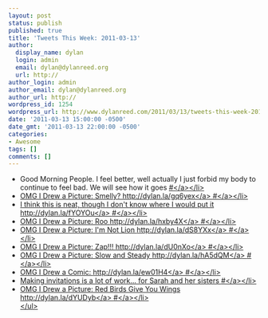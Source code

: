 ```yaml
---
layout: post
status: publish
published: true
title: 'Tweets This Week: 2011-03-13'
author:
  display_name: dylan
  login: admin
  email: dylan@dylanreed.org
  url: http://
author_login: admin
author_email: dylan@dylanreed.org
author_url: http://
wordpress_id: 1254
wordpress_url: http://www.dylanreed.com/2011/03/13/tweets-this-week-2011-03-13/
date: '2011-03-13 15:00:00 -0500'
date_gmt: '2011-03-13 22:00:00 -0500'
categories:
- Awesome
tags: []
comments: []
---
```

<ul class="aktt_tweet_digest">
<li>Good Morning People. I feel better, well actually I just forbid my body to continue to feel bad. We will see how it goes <a href="http:&#47;&#47;twitter.com&#47;awesomeguy&#47;statuses&#47;44430856865067009" class="aktt_tweet_time">#<&#47;a><&#47;li>
<li>OMG I Drew a Picture: Smelly? <a href="http:&#47;&#47;dylan.la&#47;gq6yex" rel="nofollow">http:&#47;&#47;dylan.la&#47;gq6yex<&#47;a> <a href="http:&#47;&#47;twitter.com&#47;awesomeguy&#47;statuses&#47;44791660097437697" class="aktt_tweet_time">#<&#47;a><&#47;li>
<li>I think this is neat, though I don&#039;t know where I would put it <a href="http:&#47;&#47;dylan.la&#47;fYOYOu" rel="nofollow">http:&#47;&#47;dylan.la&#47;fYOYOu<&#47;a> <a href="http:&#47;&#47;twitter.com&#47;awesomeguy&#47;statuses&#47;44915686786613248" class="aktt_tweet_time">#<&#47;a><&#47;li>
<li>OMG I Drew a Picture: Roo <a href="http:&#47;&#47;dylan.la&#47;hxby4X" rel="nofollow">http:&#47;&#47;dylan.la&#47;hxby4X<&#47;a> <a href="http:&#47;&#47;twitter.com&#47;awesomeguy&#47;statuses&#47;45164832831442944" class="aktt_tweet_time">#<&#47;a><&#47;li>
<li>OMG I Drew a Picture: I&#039;m Not Lion <a href="http:&#47;&#47;dylan.la&#47;dS8YXx" rel="nofollow">http:&#47;&#47;dylan.la&#47;dS8YXx<&#47;a> <a href="http:&#47;&#47;twitter.com&#47;awesomeguy&#47;statuses&#47;45527749003194368" class="aktt_tweet_time">#<&#47;a><&#47;li>
<li>OMG I Drew a Picture: Zap!!! <a href="http:&#47;&#47;dylan.la&#47;dU0nXo" rel="nofollow">http:&#47;&#47;dylan.la&#47;dU0nXo<&#47;a> <a href="http:&#47;&#47;twitter.com&#47;awesomeguy&#47;statuses&#47;45885460140142592" class="aktt_tweet_time">#<&#47;a><&#47;li>
<li>OMG I Drew a Picture: Slow and Steady <a href="http:&#47;&#47;dylan.la&#47;hA5dQM" rel="nofollow">http:&#47;&#47;dylan.la&#47;hA5dQM<&#47;a> <a href="http:&#47;&#47;twitter.com&#47;awesomeguy&#47;statuses&#47;46250134815780864" class="aktt_tweet_time">#<&#47;a><&#47;li>
<li>OMG I Drew a Comic: <a href="http:&#47;&#47;dylan.la&#47;ew01H4" rel="nofollow">http:&#47;&#47;dylan.la&#47;ew01H4<&#47;a> <a href="http:&#47;&#47;twitter.com&#47;awesomeguy&#47;statuses&#47;46280202376056832" class="aktt_tweet_time">#<&#47;a><&#47;li>
<li>Making invitations is a lot of work... for Sarah and her sisters <a href="http:&#47;&#47;twitter.com&#47;awesomeguy&#47;statuses&#47;46444907145076737" class="aktt_tweet_time">#<&#47;a><&#47;li>
<li>OMG I Drew a Picture: Red Birds Give You Wings <a href="http:&#47;&#47;dylan.la&#47;dYUDyb" rel="nofollow">http:&#47;&#47;dylan.la&#47;dYUDyb<&#47;a> <a href="http:&#47;&#47;twitter.com&#47;awesomeguy&#47;statuses&#47;46602189057163264" class="aktt_tweet_time">#<&#47;a><&#47;li><br />
<&#47;ul></p>
